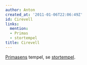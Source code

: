 ```yaml
---
author: Anton
created_at: '2011-01-06T22:06:49Z'
id: Cirevell
links:
  mention:
  - Primas
  - stortempel
title: Cirevell
---
```


[Primasens] tempel, se [stortempel].

  [Primasens]: Primas
  [stortempel]: stortempel
